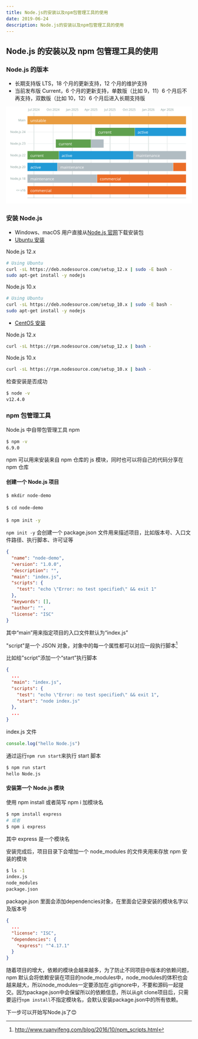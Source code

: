 ```yaml
---
title: Node.js的安装以及npm包管理工具的使用
date: 2019-06-24
description: Node.js的安装以及npm包管理工具的使用
---
```


## Node.js 的安装以及 npm 包管理工具的使用



### Node.js 的版本

- 长期支持版 LTS，18 个月的更新支持，12 个月的维护支持
- 当前发布版 Current，6 个月的更新支持，单数版（比如 9，11）6 个月后不再支持，双数版（比如 10，12）6 个月后进入长期支持版

![](https://raw.githubusercontent.com/nodejs/Release/master/schedule.svg?sanitize=true)

### 安装 Node.js

- Windows、macOS 用户直接从[Node.js 官网](https://nodejs.org/en/download/)下载安装包
- [Ubuntu 安装](https://github.com/nodesource/distributions#deb)

Node.js 12.x

```bash
# Using Ubuntu
curl -sL https://deb.nodesource.com/setup_12.x | sudo -E bash -
sudo apt-get install -y nodejs
```

Node.js 10.x

```bash
# Using Ubuntu
curl -sL https://deb.nodesource.com/setup_10.x | sudo -E bash -
sudo apt-get install -y nodejs
```

- [CentOS 安装](https://github.com/nodesource/distributions#rpm)

Node.js 12.x

```bash
curl -sL https://rpm.nodesource.com/setup_12.x | bash -
```

Node.js 10.x

```bash
curl -sL https://rpm.nodesource.com/setup_10.x | bash -
```

检查安装是否成功

```bash
$ node -v
v12.4.0
```

### npm 包管理工具

Node.js 中自带包管理工具 npm

```bash
$ npm -v
6.9.0
```

npm 可以用来安装来自 npm 仓库的 js 模块，同时也可以将自己的代码分享在 npm 仓库

#### 创建一个 Node.js 项目

```bash
$ mkdir node-demo

$ cd node-demo

$ npm init -y
```

`npm init -y` 会创建一个 package.json 文件用来描述项目，比如版本号、入口文件路径、执行脚本、许可证等

```json
{
  "name": "node-demo",
  "version": "1.0.0",
  "description": "",
  "main": "index.js",
  "scripts": {
    "test": "echo \"Error: no test specified\" && exit 1"
  },
  "keywords": [],
  "author": "",
  "license": "ISC"
}
```

其中“main”用来指定项目的入口文件默认为“index.js”

"script"是一个 JSON 对象，对象中的每一个属性都可以对应一段执行脚本[^1]

比如给"script"添加一个“start”执行脚本

```JSON
{
  ...
  "main": "index.js",
  "scripts": {
    "test": "echo \"Error: no test specified\" && exit 1",
    "start": "node index.js"
  },
  ...
}
```

index.js 文件

```javascript
console.log("hello Node.js")
```

通过运行`npm run start`来执行 start 脚本

```bash
$ npm run start
hello Node.js
```

#### 安装第一个 Node.js 模块

使用 npm install 或者简写 npm i 加模块名

```bash
$ npm install express
# 或者
$ npm i express
```

其中 express 是一个模块名

安装完成后，项目目录下会增加一个 node_modules 的文件夹用来存放 npm
安装的模块

```bash
$ ls -1
index.js
node_modules
package.json
```

package.json 里面会添加dependencies对象，在里面会记录安装的模块名字以及版本号

```json
{
  ...
  "license": "ISC",
  "dependencies": {
    "express": "^4.17.1"
  }
}
```
随着项目的增大，依赖的模块会越来越多，为了防止不同项目中版本的依赖问题，npm 默认会将依赖安装在项目的node_modules中，node_modules的体积也会越来越大，所以node_modules一定要添加在.gitignore中，不要和源码一起提交。因为package.json中会保留所以的依赖信息，所以从git clone项目后，只需要运行`npm install`不指定模块名，会默认安装package.json中的所有依赖。

下一步可以开始写Node.js了😊

[^1]: http://www.ruanyifeng.com/blog/2016/10/npm_scripts.html
